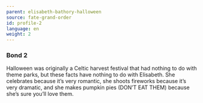 ```yaml
---
parent: elisabeth-bathory-halloween
source: fate-grand-order
id: profile-2
language: en
weight: 2
---
```


### Bond 2

Halloween was originally a Celtic harvest festival that had nothing to do with theme parks, but these facts have nothing to do with Elisabeth.
She celebrates because it’s very romantic, she shoots fireworks because it’s very dramatic, and she makes pumpkin pies (DON’T EAT THEM) because she’s sure you’ll love them.
